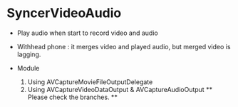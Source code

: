 # SyncerVideoAudio

- Play audio when start to record video and audio
- Withhead phone
  : it merges video and played audio, but merged video is lagging.
  
- Module
  1. Using AVCaptureMovieFileOutputDelegate
  2. Using AVCaptureVideoDataOutput & AVCaptureAudioOutput
    ** Please check the branches. **
